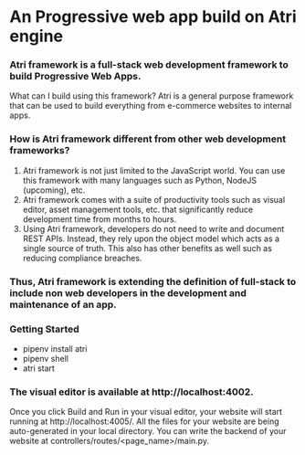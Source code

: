 # An Progressive web app build on Atri engine

### Atri framework is a full-stack web development framework to build Progressive Web Apps.
What can I build using this framework?
Atri is a general purpose framework that can be used to build everything from e-commerce websites to internal apps.

### How is Atri framework different from other web development frameworks?
1. Atri framework is not just limited to the JavaScript world. You can use this framework with many languages such as Python, NodeJS (upcoming), etc.
2. Atri framework comes with a suite of productivity tools such as visual editor, asset management tools, etc. that significantly reduce development time from months to hours.
3. Using Atri framework, developers do not need to write and document REST APIs. Instead, they rely upon the object model which acts as a single source of truth. This also has other benefits as well such as reducing compliance breaches.

### Thus, Atri framework is extending the definition of full-stack to include non web developers in the development and maintenance of an app.

### Getting Started
- pipenv install atri
- pipenv shell
- atri start

### The visual editor is available at http://localhost:4002.
Once you click Build and Run in your visual editor, your website will start running at http://localhost:4005/.
All the files for your website are being auto-generated in your local directory.
You can write the backend of your website at controllers/routes/<page_name>/main.py.

